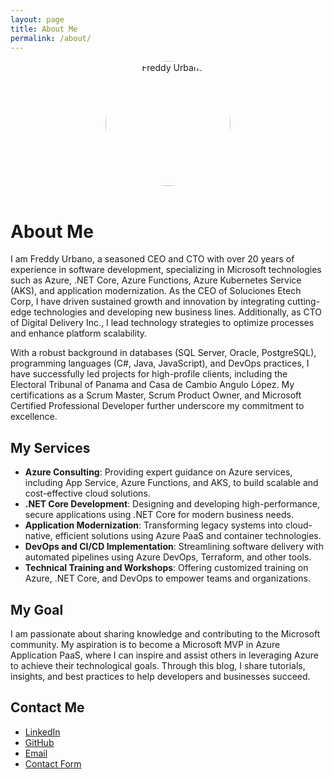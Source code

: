 ```yaml
---
layout: page
title: About Me
permalink: /about/
---
```


<div style="text-align: center;">
  <img src="https://safirmacorreosoluetech.blob.core.windows.net/fotos/perfil-freddy.jpeg" alt="Freddy Urbano" style="width: 200px; border-radius: 50%; margin-bottom: 1rem;">
</div>

# About Me

I am Freddy Urbano, a seasoned CEO and CTO with over 20 years of experience in software development, specializing in Microsoft technologies such as Azure, .NET Core, Azure Functions, Azure Kubernetes Service (AKS), and application modernization. As the CEO of Soluciones Etech Corp, I have driven sustained growth and innovation by integrating cutting-edge technologies and developing new business lines. Additionally, as CTO of Digital Delivery Inc., I lead technology strategies to optimize processes and enhance platform scalability.

With a robust background in databases (SQL Server, Oracle, PostgreSQL), programming languages (C#, Java, JavaScript), and DevOps practices, I have successfully led projects for high-profile clients, including the Electoral Tribunal of Panama and Casa de Cambio Angulo López. My certifications as a Scrum Master, Scrum Product Owner, and Microsoft Certified Professional Developer further underscore my commitment to excellence.

## My Services

- **Azure Consulting**: Providing expert guidance on Azure services, including App Service, Azure Functions, and AKS, to build scalable and cost-effective cloud solutions.
- **.NET Core Development**: Designing and developing high-performance, secure applications using .NET Core for modern business needs.
- **Application Modernization**: Transforming legacy systems into cloud-native, efficient solutions using Azure PaaS and container technologies.
- **DevOps and CI/CD Implementation**: Streamlining software delivery with automated pipelines using Azure DevOps, Terraform, and other tools.
- **Technical Training and Workshops**: Offering customized training on Azure, .NET Core, and DevOps to empower teams and organizations.

## My Goal

I am passionate about sharing knowledge and contributing to the Microsoft community. My aspiration is to become a Microsoft MVP in Azure Application PaaS, where I can inspire and assist others in leveraging Azure to achieve their technological goals. Through this blog, I share tutorials, insights, and best practices to help developers and businesses succeed.

## Contact Me

- [LinkedIn](https://www.linkedin.com/in/freddy-urbano)
- [GitHub](https://github.com/freddan58)
- [Email](mailto:freddan58@gmail.com)
- [Contact Form](/contact/)